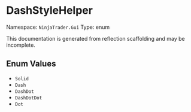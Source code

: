 # DashStyleHelper

Namespace: `NinjaTrader.Gui`
Type: enum

This documentation is generated from reflection scaffolding and may be incomplete.

## Enum Values
- `Solid`
- `Dash`
- `DashDot`
- `DashDotDot`
- `Dot`
